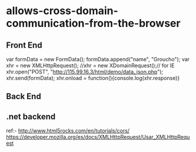 allows-cross-domain-communication-from-the-browser
==================================================


Front End
---------
var formData = new FormData();
formData.append("name", "Groucho");
var xhr = new XMLHttpRequest();
//xhr = new XDomainRequest();// for IE
xhr.open("POST", "http://115.99.16.3/html/demo/data_json.php");
xhr.send(formData);
xhr.onload = function(){console.log(xhr.response)}

Back End
--------
<?php
//header('Access-Control-Allow-Origin: http://sagarpanda.com');
header('Access-Control-Allow-Origin: *');
//header('Access-Control-Allow-Methods: GET, POST, PUT');
//header('Access-Control-Allow-Credentials: true');
//header('Access-Control-Allow-Headers: Origin, X-Requested-With, Content-Type, Accept');//to work in sencha touch ajax call
echo '{"name":"'.$_POST[name].'","status":true}';
?>

.net backend
------------
<httpProtocol>
  <customHeaders>
    <add name="Access-Control-Allow-Origin" value="*" />
    <add name="Access-Control-Allow-Headers" value="Origin, X-Requested-With, Content-Type, Accept" />
  </customHeaders>
</httpProtocol>


ref:-
http://www.html5rocks.com/en/tutorials/cors/
https://developer.mozilla.org/es/docs/XMLHttpRequest/Usar_XMLHttpRequest
